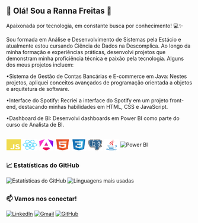 ## 💜 Olá! Sou a Ranna Freitas 💜

Apaixonada por tecnologia, em constante busca por conhecimento! 💻✨

Sou formada em Análise e Desenvolvimento de Sistemas pela Estácio e atualmente estou cursando Ciência de Dados na Descomplica. Ao longo da minha formação e experiências práticas, desenvolvi projetos que demonstram minha proficiência técnica e paixão pela tecnologia. Alguns dos meus projetos incluem:

•Sistema de Gestão de Contas Bancárias e E-commerce em Java: Nestes projetos, apliquei conceitos avançados de programação orientada a objetos e arquitetura de software.

•Interface do Spotify: Recriei a interface do Spotify em um projeto front-end, destacando minhas habilidades em HTML, CSS e JavaScript.

•Dashboard de BI: Desenvolvi dashboards em Power BI como parte do curso de Analista de BI. 

<div style="display: inline_block"><br>
  <img align="center" alt="Ranna-Js" height="30" width="40" src="https://raw.githubusercontent.com/devicons/devicon/master/icons/javascript/javascript-plain.svg">
  <img align="center" alt="Ranna-React" height="30" width="40" src="https://raw.githubusercontent.com/devicons/devicon/master/icons/react/react-original.svg">
  <img align="center" alt="Ranna-Angular" height="30" width="40" src="https://raw.githubusercontent.com/devicons/devicon/master/icons/angular/angular-original.svg">
  <img align="center" alt="Ranna-HTML" height="30" width="40" src="https://raw.githubusercontent.com/devicons/devicon/master/icons/html5/html5-original.svg">
  <img align="center" alt="Ranna-CSS" height="30" width="40" src="https://raw.githubusercontent.com/devicons/devicon/master/icons/css3/css3-original.svg">
  <img align="center" alt="Ranna-PostgreSQL" height="30" width="40" src="https://raw.githubusercontent.com/devicons/devicon/master/icons/postgresql/postgresql-original.svg">
  <img align="center" alt="Ranna-Java" height="30" width="40" src="https://raw.githubusercontent.com/devicons/devicon/master/icons/java/java-original.svg">
  <img align="center" alt="Power BI" height="30" width="40" src="https://upload.wikimedia.org/wikipedia/commons/thumb/c/cf/New_Power_BI_Logo.svg/600px-New_Power_BI_Logo.svg.png">
</div>

##

### 📈 Estatísticas do GitHub

<div>
  <img src="https://github-readme-stats.vercel.app/api?username=Rannatpf&show_icons=true&theme=radical" alt="Estatísticas do GitHub" />
  <img src="https://github-readme-stats.vercel.app/api/top-langs/?username=Rannatpf&layout=compact&theme=radical" alt="Linguagens mais usadas" />
</div>

##


### 📫 Vamos nos conectar!

<div> 
  <a href="https://www.linkedin.com/in/ranna-pansera-de-freitas/" target="_blank"><img src="https://img.shields.io/badge/-LinkedIn-%230077B5?style=for-the-badge&logo=linkedin&logoColor=white" alt="LinkedIn" target="_blank"></a>
  <a href="mailto:rannatpf@gmail.com"><img src="https://img.shields.io/badge/-Gmail-%23D14836?style=for-the-badge&logo=gmail&logoColor=white" alt="Gmail" target="_blank"></a>
  <a href="https://github.com/Rannatpf" target="_blank"><img src="https://img.shields.io/badge/GitHub-181717?style=for-the-badge&logo=github&logoColor=white" alt="GitHub" target="_blank"></a>
</div>
